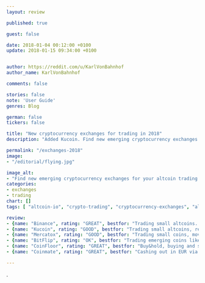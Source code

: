 ```yaml
---
layout: review

published: true

guest: false

date: 2018-01-04 00:12:00 +0100
update: 2018-01-15 09:34:00 +0100


author: https://reddit.com/u/KarlVonBahnhof
author_name: KarlVonBahnhof

comments: false

stories: false
note: 'User Guide'
genres: Blog

german: false
tickers: false

title: "New cryptocurrency exchanges for trading in 2018"
description: "Added Kucoin. Find new emerging cryptocurrency exchanges for your altcoin trading in 2018 (and avoid potential drama)."

permalink: "/exchanges-2018"
image:
- "/editorial/flying.jpg"

image_alt:
- "Find new emerging cryptocurrency exchanges for your altcoin trading in 2018. Flying image via Pexels."
categories:
- exchanges
- trading
chart: []
tags: [ "altcoin-io", "crypto-trading", "cryptocurrency-exchanges", "altcoin-trading"]

review:
- {name: "Binance", rating: "GREAT", bestfor: "Trading small altcoins. They have regular additions of new coins (one a month) and users can vote which coins they want added.", signup: "Open, no verification necessary but they limit withdrawal to 1 BTC worth per day without verification.", comment: "Binance is where eager shitcoin traders and P&D groups migrate from Polo and Trex. If you are looking to trade a coin that is just about to be hyped up, changes are it's on Binance. There also sometimes happen to be opportunities for manual arb between Binance and some of the bigger crypto exchanges.", link: "https://www.binance.com/?ref=15980293", pic: "/features/2018/binance.png"}
- {name: "Kucoin", rating: "GOOD", bestfor: "Trading small altcoins, receiving forked tokens. They have markets denominated in BTC, ETH, NEO, Tether and KucoinShares - their own token (similarly as on Binance).", signup: "Open, no verification necessary.", comment: "Just another new altcoin exchange that isn't overloaded yet. No scam accusations known, they have RaiBlocks and other new coins of the month. The CEO has background from Alibaba. Users who hold KCS get a bonus for holding that.", link: "https://www.kucoin.com/#/?r=7wJhh7", pic: "/features/2018/kucoin.jpg"}
- {name: "Mercatox", rating: "GOOD", bestfor: "Trading small coins, moving fiat in and out via e-wallets (OkPay).", comment: "Mercatox is the next place to go if you aren't trading the coin of the day on Binance, or perhaps if you are up for some arb. The site has been cranky lately but they are working on it. They've signed up insane amount of new accounts over the past weeks.", signup: "Open. Big influx of new people currently. Verification is not necessary but withdrawals are limited to 0.5 BTC worth a day without.", link: "https://mercatox.com/?referrer=137469"}
- {name: "BitFlip", rating: "OK", bestfor: "Trading emerging coins like RaiBlocks, fiat transfers in or out via e-wallets (Payeer, WebMoney, AdvCash) or directly to a VISA card (with expensive fees). Trading costs only 0.1% maker and 0.18% taker though, which is very nice.", comment: "Small exchange with oldschool charting that will freeze during high loads. It is a new place but it looks like something from 2013, and it has a trollbox. The company is based in the UK but the website and selection of fiat currencies looks very Russia-oriented. There have been some scam accusations on bitcointalk.", signup: "Open.", link: "https://bitflip.li/?ref=16sdsmzkzhec", pic: "/features/2018/bitflip.png"}
- {name: "CoinFloor", rating: "GREAT", bestfor: "Buy&hold, buying and selling for GBP", comment: "Coinfloor is a London-based exchange that has currently the most liquid GBP markets for BTC, BCH, ETH, ETC, LTC and XRP. For bitcoin they also added EUR, PLN and USD markets and they provide a desktop GUI for advanced trading via their API. They aim to be secure and transparent with public audits, professional brokers and decent customer service, all of which is a nice change for once. The fee is 0.3% maker taker, which is a lot, but they also have an OTC desk. The exchange rep Mark is on Reddit as u/Mark_Coinfloor. Coinfloor is VC backed by the co-founder of TransferWise Taavet Hinrikus and Adam Knight, the former MD of Goldman Sachs.", signup: "Open. Needs ID verification. Currently they have taken down the list of country residencies they allow and redirect new users directly to signup form and ID verification. They are also open to corporate accounts.", pic: "/features/2018/coinfloor.png", link: "https://coinfloor.co.uk"}
- {name: "Coinmate", rating: "GREAT", bestfor: "Cashing out in EUR via SEPA transfer, Coinmate is not an exchange for advanced trading. BTC, LTC and BCH markets.", signup: "Open. For fiat transfers they require video verification. Since December 2017 there has been a lot of new users and because the verification takes some time, be prepared to wait in queue for at least in hour.", comment: "This post is meant to compare cryptocurrency exchanges for trading but cashing out is vital for people who trade the fiat pairs. If you aren't willing to have your fiat balance sitting on an exchange (it really isn't the best you can do) you can either stick it to Bitfinex for lending, if you already have an account there since signups are still closed at the time of writing, or you will need to go through the process of moving your fiat to a bank. Coinmate only has BTCEUR market (and crypto markets for LTC and BCH). If you don't have an EUR bank account you might want to look up Revolut or similar apps and see if you can manage this either as an individual or by creating a company based in Europe. At the very least, put this on your bucket list of things to do when you cannot find an opportunity for a trade. It's slightly more productive than arguing with Reddit trolls and remember, you need to have this set up before you make that profit to move around.", link: "https://coinmate.io/?referral=UVdneFZXd3hiVTVaV2s5YVlXSnNlazV4Um5ScGR3PT0", pic: "/features/2018/coinmate.png"}

---
```


.
